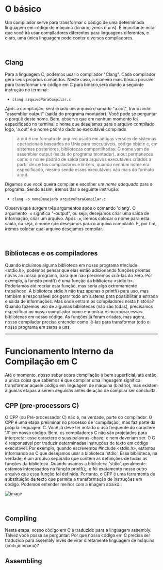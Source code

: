 # O básico
Um compilador serve para transformar o código de uma determinada linguagem em código de máquina (binário; zeros e uns). É importante notar que você irá usar compiladores diferentes para linguagens diferentes, e claro, uma única linguagem pode conter diversos compiladores.

</br>

## Clang
Para a linguagem C, podemos usar o compilador "Clang". Cada compilador gera seus próprios comandos. Neste caso, a maneira mais básica possível para transformar um código em C para binário,será dando a seguinte instrução no terminal:
- `clang arquivoParaCompilar.c`

Após a compilação, será criado um arquivo chamado "a.out", traduzindo: "assembler output" (saída do programa montador). Você pode se perguntar o porquê deste nome. Bem, observe que em nenhum momento foi especificado no terminal o nome que desejamos para o arquivo compilado, logo, 'a.out' é o nome padrão dado ao executável compilado.
> a.out é um formato de arquivo usado em antigas versões de sistemas operacionais baseados no Unix para executáveis, código objeto e, em sistemas posteriores, bibliotecas compartilhadas. O nome vem de assembler output (saída do programa montador). a.out permaneceu como o nome padrão de saída para arquivos executáveis criados a partir de certos compiladores e linkers, quando nenhum nome era especificado, mesmo sendo esses executáveis não mais do formato a.out.

Digamos que você queira compilar e escolher um _nome adequado_ para o programa. Sendo assim, iremos dar a seguinte instrução:
- `clang -o nomeDesejado arquivoParaCompilar.c`

Observe que surgem três argumentos após o comando 'clang'.
O argumento `-o` significa "-output", ou seja, desejamos criar uma saída de informação, criar um arquivo. Após `-o`, iremos colocar o nome para esta saída, ou seja, o nome que desejamos para o arquivo compilado. E, por fim, iremos colocar qual arquivo desejamos compilar.

</br>


## Bibliotecas e os compiladores
Quando incluímos alguma biblioteca em nosso programa #include <stdio.h>, podemos pensar que elas estão adicionando funções prontas novas ao nosso programa, para que não precisemos criá-las do zero. Por exemplo, a função printf() é uma função da biblioteca <stdio.h>. Poderíamos até recriar esta função, mas seria algo extremamente trabalhoso. A biblioteca stdio.h não traz apenas o printf() para uso, mas também é responsável por gerar todo um sistema para possibilitar a entrada e saída de informações.
Mas onde entram os compiladores nesta história? Quando fazemos uso de algumas bibliotecas (não são todas), precisamos especificar ao nosso compilador como encontrar e incorporar essas bibliotecas em nosso código. As funções já foram criadas, mas agora, nosso compilador precisa entender como lê-las para transformar todo o nosso programa em zeros e uns.

____________________________________________

# Funcionamento Interno da Compilação em C
Até o momento, nosso saber sobre compilação é bem superficial; até então, a única coisa que sabemos é que compilar uma linguagem significa transformar aquele código em linguágem de máquina (binário), mas existem algumas etapas a serem seguidas antes de ação de compilar ser concluída. 

## CPP (pre-processors C)
O CPP (ou Pré-processador C) não é, na verdade, parte do compilador. O CPP é uma etapa preliminar no processo de 'compilação', mas faz parte da própria linguagem C. Você já deve ter notado o uso frequente do caractere '#' em nosso código. Bem, os compiladores C não são projetados para interpretar esse caractere e suas palavras-chave, e nem deveriam ser. O C é responsável por traduzir determinadas instruções de texto em código executável.
Por exemplo, quando escrevemos #include <stdio.h>, estamos informando ao C que desejamos usar a biblioteca 'stdio'. Essa biblioteca, na verdade, é um arquivo separado que contém as definições de todas as funções da biblioteca. Quando usamos a biblioteca 'stdio', geralmente estamos interessados na função printf();, e foi exatamente nesse outro arquivo que essa função foi definida. Portanto, o CPP é uma ferramenta de substituição de texto que permite a transformação de instruções em código.
Podemos entender melhor com a imagem abaixo.:

![image](https://github.com/FireguiQueen/CS50/assets/98475125/b748ddc3-8412-4ccd-a038-39c6d7cb3326)

</br>

## Compiling
Nesta etapa, nosso código em C é traduzido para a linguagem assembly. 
Talvez você possa se perguntar: Por que nosso código em C precisa ser traduzido para assembly invés de virar diretamente linguagem de máquina (código binário)?



## Assembling
